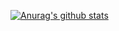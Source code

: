 [![Anurag's github stats](https://github-readme-stats.vercel.app/api?username=MartinHahner&hide_border=true&show_icons=true&line_height=30&hide=stars,commits)](https://github.com/MartinHahner)

<!--
**MartinHahner/MartinHahner** is a ✨ _special_ ✨ repository because its `README.md` (this file) appears on your GitHub profile.

Here are some ideas to get you started:

- 🔭 I’m currently working on ...
- 🌱 I’m currently learning ...
- 👯 I’m looking to collaborate on ...
- 🤔 I’m looking for help with ...
- 💬 Ask me about ...
- 📫 How to reach me: ...
- 😄 Pronouns: ...
- ⚡ Fun fact: ...
-->
